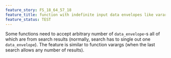 ```yaml
---
feature_story: FS_18_64_57_18
feature_title: function with indefinite input data envelopes like varargs
feature_status: TEST
---
```


Some functions need to accept arbitrary number of `data_envelope`-s
all of which are from search results (normally, search has to single out one `data_envelope`).
The feature is similar to function varargs (when the last search allows any number of results).
